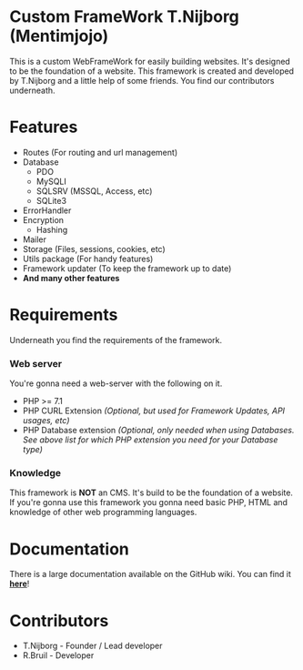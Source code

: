 # Custom FrameWork T.Nijborg (Mentimjojo)
This is a custom WebFrameWork for easily building websites. It's designed to be the foundation
of a website. This framework is created and developed by T.Nijborg and a little help of some friends.
You find our contributors underneath.

# Features
* Routes (For routing and url management)
* Database
    - PDO
    - MySQLI
    - SQLSRV (MSSQL, Access, etc)
    - SQLite3
* ErrorHandler
* Encryption
    - Hashing
* Mailer
* Storage (Files, sessions, cookies, etc)
* Utils package (For handy features)
* Framework updater (To keep the framework up to date)
* __And many other features__

# Requirements
Underneath you find the requirements of the framework.

### Web server
You're gonna need a web-server with the following on it.
* PHP >= 7.1 
* PHP CURL Extension _(Optional, but used for Framework Updates, API usages, etc)_
* PHP Database extension _(Optional, only needed when using Databases. See above list for which PHP extension you need for your Database type)_

### Knowledge
This framework is __NOT__ an CMS. It's build to be the foundation of a website.
If you're gonna use this framework you gonna need basic PHP, HTML and knowledge of other web programming languages.

# Documentation
There is a large documentation available on the GitHub wiki.
You can find it __<a href='https://github.com/mentimjojo/Custom_FrameWork/wiki' target='_blank'>here</a>__!

# Contributors
 * T.Nijborg - Founder / Lead developer
 * R.Bruil - Developer
